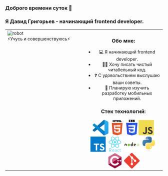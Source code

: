 ### Доброго времени суток 👋
### Я Давид Григорьев - начинающий frontend developer.
<table><tr><td valign="top" width="50%">

<img src="./src/img/robot.gif" alt="robot" height="400">
 <br/>
⚡Учусь и совершенствуюсь⚡
 </td><td valign="top" width="50%">

<div align="center">
 
### Обо мне:
- 💻 Я начинающий frontend developer.
- ✍🏻 Хочу писать чистый читабельный код.
- ❓ С удовольствием выслушаю ваши советы.
- 🌱 Планирую изучить разработку мобильных приложений.

### Стек технологий:
<img src="./src/img/vscode.svg" alt="VS Code" height="50">
<img src="./src/img/html.svg" alt="HTML" height="50">
<img src="./src/img/CSS3.svg" alt="CSS" height="50" >
<img src="./src/img/js.svg" alt="Javascript" height="50"> 
<img src="./src/img/typesript.svg" alt="TypeScript" height="50" /> 
<img src="./src/img/react.svg" alt="React" height="50">
<img src="./src/img/node.svg" alt="NodeJS" height="50">
<img src="./src/img/python.svg" alt="python" height="50">
<img src="./src/img/C.svg" alt="C++" height="50">
<img src="./src/img/git.svg" alt="git" height="50">
</div></td></tr></table>


